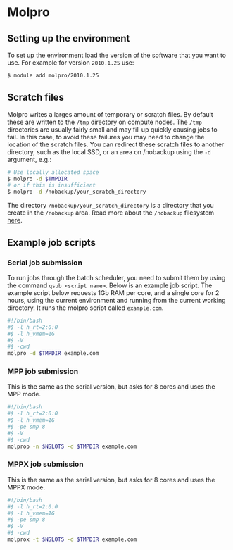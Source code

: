 # Molpro

## Setting up the environment

To set up the environment load the version of the software that you want to
use. For example for version `2010.1.25` use:

```bash
$ module add molpro/2010.1.25
```

## Scratch files

Molpro writes a larges amount of temporary or scratch files. By default these
are written to the `/tmp` directory on compute nodes. The `/tmp` directories
are usually fairly small and may fill up quickly causing jobs to fail. In this
case, to avoid these failures you may need to change the location of the
scratch files. You can redirect these scratch files to another directory, such
as the local SSD, or an area on /nobackup using the `-d` argument, e.g.:

```bash
# Use locally allocated space
$ molpro -d $TMPDIR
# or if this is insufficient
$ molpro -d /nobackup/your_scratch_directory
```

The directory `/nobackup/your_scratch_directory` is a directory that you create
in the `/nobackup` area. Read more about the `/nobackup` filesystem
[here](storage:nobackup).

## Example job scripts

### Serial job submission

To run jobs through the batch scheduler, you need to submit them by using the
command `qsub <script name>`.  Below is an example job script. The example
script below requests 1Gb RAM per core, and a single core for 2 hours, using
the current environment and running from the current working directory.  It
runs the molpro script called `example.com`.

```bash
#!/bin/bash
#$ -l h_rt=2:0:0
#$ -l h_vmem=1G
#$ -V
#$ -cwd
molpro -d $TMPDIR example.com
```

### MPP job submission

This is the same as the serial version, but asks for 8 cores and uses the MPP mode.

```bash
#!/bin/bash
#$ -l h_rt=2:0:0
#$ -l h_vmem=1G
#$ -pe smp 8
#$ -V
#$ -cwd
molprop -n $NSLOTS -d $TMPDIR example.com
```

### MPPX job submission

This is the same as the serial version, but asks for 8 cores and uses the MPPX mode.

```bash
#!/bin/bash
#$ -l h_rt=2:0:0
#$ -l h_vmem=1G
#$ -pe smp 8
#$ -V
#$ -cwd
molprox -t $NSLOTS -d $TMPDIR example.com
```
